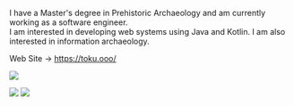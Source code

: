 
I have a Master's degree in Prehistoric Archaeology and am currently working as a software engineer.  
I am interested in developing web systems using Java and Kotlin. I am also interested in information archaeology.

Web Site -> https://toku.ooo/

![](http://github-profile-summary-cards.vercel.app/api/cards/profile-details?username=toooku&theme=graywhite)

![](http://github-profile-summary-cards.vercel.app/api/cards/repos-per-language?username=toooku&theme=graywhite)
![](http://github-profile-summary-cards.vercel.app/api/cards/productive-time?username=toooku&theme=graywhite&utcOffset=8)

